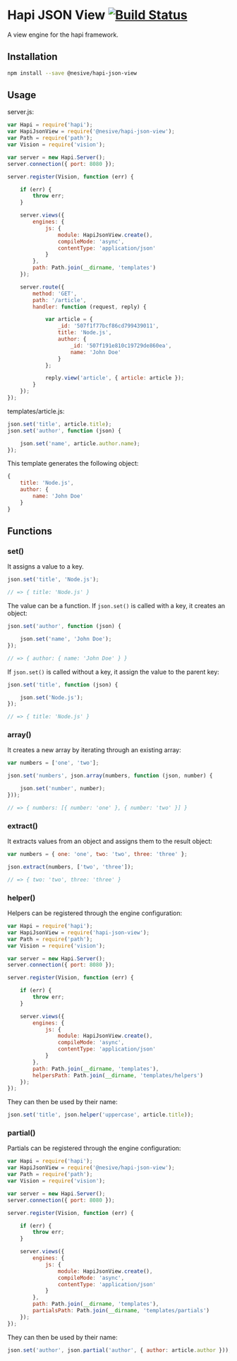 # Hapi JSON View [![Build Status](https://travis-ci.org/nesive/hapi-json-view.svg)](https://travis-ci.org/nesive/hapi-json-view)

A view engine for the hapi framework.

## Installation

```sh
npm install --save @nesive/hapi-json-view
```

## Usage

server.js:

```js
var Hapi = require('hapi');
var HapiJsonView = require('@nesive/hapi-json-view');
var Path = require('path');
var Vision = require('vision');

var server = new Hapi.Server();
server.connection({ port: 8080 });

server.register(Vision, function (err) {

    if (err) {
        throw err;
    }

    server.views({
        engines: {
            js: {
                module: HapiJsonView.create(),
                compileMode: 'async',
                contentType: 'application/json'
            }
        },
        path: Path.join(__dirname, 'templates')
    });

    server.route({
        method: 'GET',
        path: '/article',
        handler: function (request, reply) {

            var article = {
                _id: '507f1f77bcf86cd799439011',
                title: 'Node.js',
                author: {
                    _id: '507f191e810c19729de860ea',
                    name: 'John Doe'
                }
            };

            reply.view('article', { article: article });
        }
    });
});
```

templates/article.js:

```js
json.set('title', article.title);
json.set('author', function (json) {

    json.set('name', article.author.name);
});
```

This template generates the following object:

```js
{
    title: 'Node.js',
    author: {
        name: 'John Doe'
    }
}
```

## Functions

### set()

It assigns a value to a key.

```js
json.set('title', 'Node.js');

// => { title: 'Node.js' }
```

The value can be a function. If `json.set()` is called with a key, it creates an object:

```js
json.set('author', function (json) {

    json.set('name', 'John Doe');
});

// => { author: { name: 'John Doe' } }
```

If `json.set()` is called without a key, it assign the value to the parent key:


```js
json.set('title', function (json) {

    json.set('Node.js');
});

// => { title: 'Node.js' }
```

### array()

It creates a new array by iterating through an existing array:

```js
var numbers = ['one', 'two'];

json.set('numbers', json.array(numbers, function (json, number) {

    json.set('number', number);
}));

// => { numbers: [{ number: 'one' }, { number: 'two' }] }
```

### extract()

It extracts values from an object and assigns them to the result object:

```js
var numbers = { one: 'one', two: 'two', three: 'three' };

json.extract(numbers, ['two', 'three']);

// => { two: 'two', three: 'three' }
```

### helper()

Helpers can be registered through the engine configuration:

```js
var Hapi = require('hapi');
var HapiJsonView = require('hapi-json-view');
var Path = require('path');
var Vision = require('vision');

var server = new Hapi.Server();
server.connection({ port: 8080 });

server.register(Vision, function (err) {

    if (err) {
        throw err;
    }

    server.views({
        engines: {
            js: {
                module: HapiJsonView.create(),
                compileMode: 'async',
                contentType: 'application/json'
            }
        },
        path: Path.join(__dirname, 'templates'),
        helpersPath: Path.join(__dirname, 'templates/helpers')
    });
});
```

They can then be used by their name:

```js
json.set('title', json.helper('uppercase', article.title));
```

### partial()

Partials can be registered through the engine configuration:

```js
var Hapi = require('hapi');
var HapiJsonView = require('@nesive/hapi-json-view');
var Path = require('path');
var Vision = require('vision');

var server = new Hapi.Server();
server.connection({ port: 8080 });

server.register(Vision, function (err) {

    if (err) {
        throw err;
    }

    server.views({
        engines: {
            js: {
                module: HapiJsonView.create(),
                compileMode: 'async',
                contentType: 'application/json'
            }
        },
        path: Path.join(__dirname, 'templates'),
        partialsPath: Path.join(__dirname, 'templates/partials')
    });
});
```

They can then be used by their name:

```js
json.set('author', json.partial('author', { author: article.author }));
```
